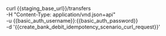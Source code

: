 curl {{staging_base_url}}/transfers \
    -H "Content-Type: application/vnd.json+api" \
    -u  {{basic_auth_username}}:{{basic_auth_password}} \
    -d '{{create_bank_debit_idempotency_scenario_curl_request}}'
